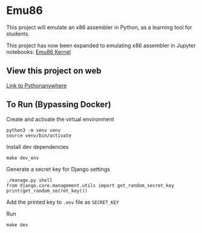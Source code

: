 # Emu86
This project will emulate an x86 assembler in Python, as a learning tool for students.

This project has now been expanded to emulating x86 assembler in Jupyter notebooks: [Emu86 Kernel](https://github.com/gcallah/Emu86/blob/master/kernels/README.md)

## View this project on web
[Link to Pythonanywhere](https://emu86.pythonanywhere.com)

## To Run (Bypassing Docker)
Create and activate the virtual environment
```
python3 -m venv venv
source venv/bin/activate
```

Install dev dependencies
```
make dev_env
```

Generate a secret key for Django settings
```
./manage.py shell
from django.core.management.utils import get_random_secret_key
print(get_random_secret_key())
```
Add the printed key to `.env` file as `SECRET_KEY`

Run
```
make dev
```